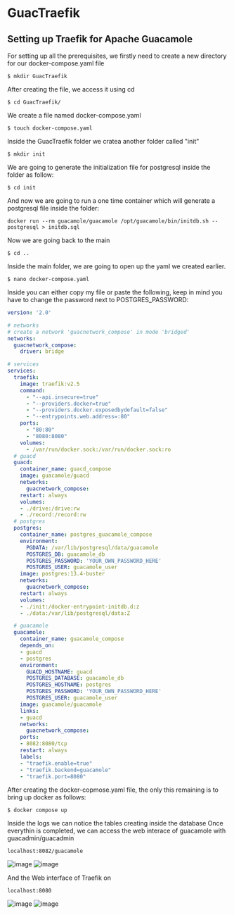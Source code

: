 # GuacTraefik
## Setting up Traefik for Apache Guacamole
For setting up all the prerequisites, we firstly need to create a new directory for our docker-compose.yaml file
```linux
$ mkdir GuacTraefik
```
After creating the file, we access it using cd
```linux
$ cd GuacTraefik/
```
We create a file named docker-compose.yaml
```linux
$ touch docker-compose.yaml
```
Inside the GuacTraefik folder we cratea another folder called "init"
```linux
$ mkdir init
```
We are going to generate the initialization file for postgresql inside the folder as follow:
```linux
$ cd init
```
And now we are going to run a one time container which will generate a postgresql file inside the folder:
```linux
docker run --rm guacamole/guacamole /opt/guacamole/bin/initdb.sh --postgresql > initdb.sql
```
Now we are going back to the main
```linux
$ cd ..
```
Inside the main folder, we are going to open up the yaml we created earlier.
```linux
$ nano docker-compose.yaml
```
Inside you can either copy my file or paste the following, keep in mind you have to change the password next to POSTGRES_PASSWORD:
```yaml
version: '2.0'

# networks
# create a network 'guacnetwork_compose' in mode 'bridged'
networks:
  guacnetwork_compose:
    driver: bridge

# services
services:
  traefik:
    image: traefik:v2.5
    command:
      - "--api.insecure=true"
      - "--providers.docker=true"
      - "--providers.docker.exposedbydefault=false"
      - "--entrypoints.web.address=:80"
    ports:
      - "80:80"
      - "8080:8080"
    volumes:
      - /var/run/docker.sock:/var/run/docker.sock:ro
  # guacd
  guacd:
    container_name: guacd_compose
    image: guacamole/guacd
    networks:
      guacnetwork_compose:
    restart: always
    volumes:
    - ./drive:/drive:rw
    - ./record:/record:rw
  # postgres
  postgres:
    container_name: postgres_guacamole_compose
    environment:
      PGDATA: /var/lib/postgresql/data/guacamole
      POSTGRES_DB: guacamole_db
      POSTGRES_PASSWORD: 'YOUR_OWN_PASSWORD_HERE'
      POSTGRES_USER: guacamole_user
    image: postgres:13.4-buster
    networks:
      guacnetwork_compose:
    restart: always
    volumes:
    - ./init:/docker-entrypoint-initdb.d:z
    - ./data:/var/lib/postgresql/data:Z

  # guacamole
  guacamole:
    container_name: guacamole_compose
    depends_on:
    - guacd
    - postgres
    environment:
      GUACD_HOSTNAME: guacd
      POSTGRES_DATABASE: guacamole_db
      POSTGRES_HOSTNAME: postgres
      POSTGRES_PASSWORD: 'YOUR_OWN_PASSWORD_HERE'
      POSTGRES_USER: guacamole_user
    image: guacamole/guacamole
    links:
    - guacd
    networks:
      guacnetwork_compose:
    ports:
    - 8082:8080/tcp
    restart: always
    labels:
    - "traefik.enable=true"
    - "traefik.backend=guacamole"
    - "traefik.port=8080"
```
After creating the docker-copmose.yaml file, the only this remaining is to bring up docker as follows:
```linux
$ docker compose up
```
Inside the logs we can notice the tables creating inside the database
Once everythin is completed, we can access the web interace of guacamole with guacadmin/guacadmin
```url
localhost:8082/guacamole
```
![image](https://github.com/IDC26/GuacTraefik/assets/94365562/41183176-985f-43db-bdcd-c181dcfc7e59)
![image](https://github.com/IDC26/GuacTraefik/assets/94365562/52da2c9d-52a9-4830-8f10-4527dc831b8c)

And the Web interface of Traefik on
```url
localhost:8080
```
![image](https://github.com/IDC26/GuacTraefik/assets/94365562/5dc03c61-9ba1-4966-ac63-11c85336ec91)
![image](https://github.com/IDC26/GuacTraefik/assets/94365562/f270ac15-a352-455e-9a11-077215169e55)
